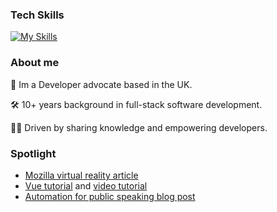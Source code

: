 ### Tech Skills
[![My Skills](https://skillicons.dev/icons?i=js,ts,react,nodejs,py,aws)](https://skillicons.dev)

### About me

🥑 Im a Developer advocate based in the UK. 

🛠️ 10+ years background in full-stack software development. 

👨‍🏫 Driven by sharing knowledge and empowering developers.


### Spotlight
 - [Mozilla virtual reality article](https://hubs.mozilla.com/labs/building-an-enhanced-chat-experience-for-hubs/)
 - [Vue tutorial](https://sendbird.com/blog/build-a-vue-chat-app) and [video tutorial](https://www.youtube.com/watch?v=D4z4zh0Z7hs)
 - [Automation for public speaking blog post](https://automating.life/using-automation-to-become-a-better-public-speaker)
